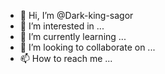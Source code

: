 - 👋 Hi, I’m @Dark-king-sagor
- 👀 I’m interested in ...
- 🌱 I’m currently learning ...
- 💞️ I’m looking to collaborate on ...
- 📫 How to reach me ...

<!---
Dark-king-sagor/Dark-king-sagor is a ✨ special ✨ repository because its `README.md` (this file) appears on your GitHub profile.
You can click the Preview link to take a look at your changes.
--->
